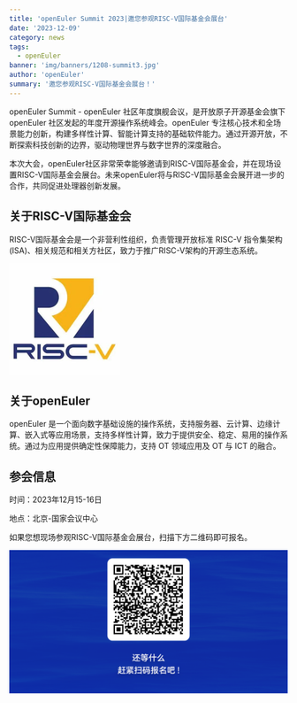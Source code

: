 ```yaml
---
title: 'openEuler Summit 2023|邀您参观RISC-V国际基金会展台'
date: '2023-12-09'
category: news
tags:
  - openEuler
banner: 'img/banners/1208-summit3.jpg'
author: 'openEuler'
summary: '邀您参观RISC-V国际基金会展台！'
---
```


openEuler Summit - openEuler 社区年度旗舰会议，是开放原子开源基金会旗下 openEuler 社区发起的年度开源操作系统峰会。openEuler 专注核心技术和全场景能力创新，构建多样性计算、智能计算支持的基础软件能力。通过开源开放，不断探索科技创新的边界，驱动物理世界与数字世界的深度融合。

本次大会，openEuler社区非常荣幸能够邀请到RISC-V国际基金会，并在现场设置RISC-V国际基金会展台。未来openEuler将与RISC-V国际基金会展开进一步的合作，共同促进处理器创新发展。


## 关于RISC-V国际基金会



RISC-V国际基金会是一个非营利性组织，负责管理开放标准 RISC-V 指令集架构 (ISA)、相关规范和相关方社区，致力于推广RISC-V架构的开源生态系统。


<img src="./1.jpg" width="200" >



## 关于openEuler



openEuler 是一个面向数字基础设施的操作系统，支持服务器、云计算、边缘计算、嵌入式等应用场景，支持多样性计算，致力于提供安全、稳定、易用的操作系统。通过为应用提供确定性保障能力，支持 OT 领域应用及 OT 与 ICT 的融合。



## 参会信息

时间：2023年12月15-16日

地点：北京-国家会议中心

如果您想现场参观RISC-V国际基金会展台，扫描下方二维码即可报名。

<img src="./2.png" width="1000" >